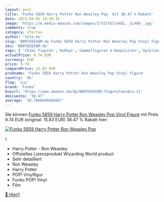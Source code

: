 ```yaml
---
layout: post
title: 'Funko 5859 Harry Potter Ron Weasley Pop  mit 38.47 % Rabatt'
date: 2021-04-05 14:39:15
image: 'https://m.media-amazon.com/images/I/51lXSlznHZL._SL400_.jpg'
comments: true
category: ofertas
author: 'tole.es'
slug: 'B00TQ5EXQM-de Funko 5859 Harry Potter Ron Weasley Pop Vinyl Figure'
sku: 'B00TQ5EXQM-de'
tags: [ 'Chibi Figuren','Hobbys','Sammelfiguren & Requisiten','Spielzeug','funko', ]
actualPrice: 9.74 EUR
currency: EUR
price: 9.74
comparePrice: 15.83 EUR
prodname: 'Funko 5859 Harry Potter Ron Weasley Pop Vinyl Figure'
country: 'de'
flag: '🇩🇪'
brand: 'Funko'
buyurl: 'https://www.amazon.de/dp/B00TQ5EXQM/?tag=tolees0ca-21'
descuento: '38.47'
average: '10.7666666666667'
---
```


Sie können [Funko 5859 Harry Potter Ron Weasley Pop Vinyl Figure](https://www.amazon.de/dp/B00TQ5EXQM/?tag=tolees0ca-21) mit Preis 9.74 EUR (original: 15.83 EUR) 38.47 % Rabatt hier:

[![Funko 5859 Harry Potter Ron Weasley Pop ](https://m.media-amazon.com/images/I/51lXSlznHZL._SL400_.jpg)](https://www.amazon.de/dp/B00TQ5EXQM/?tag=tolees0ca-21)

ℹ️:

- Harry Potter - Ron Weasley
- Offizielles Lizenzprodukt Wizarding World product
- Sehr detailliert
- Ron Weasley
- Harry Potter
- POP! Vinylfigur
- Funko POP! Vinyl
- Film

[🛒 Hier!!](https://www.amazon.de/dp/B00TQ5EXQM/?tag=tolees0ca-21)

